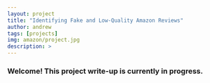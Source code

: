 ```yaml
---
layout: project
title: "Identifying Fake and Low-Quality Amazon Reviews"
author: andrew
tags: [projects]
img: amazon/project.jpg
description: >
---
```



### Welcome! This project write-up is currently in progress.

